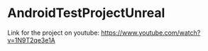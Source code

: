 # AndroidTestProjectUnreal
Link for the project on youtube: https://www.youtube.com/watch?v=1N9T2qe3e1A
